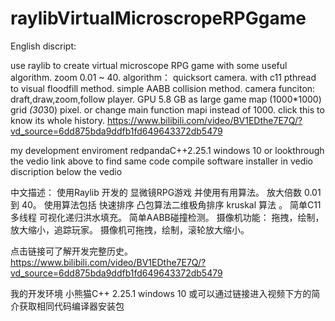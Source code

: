 # raylibVirtualMicroscropeRPGgame
English discript:


use raylib to create virtual microscope RPG game with some useful algorithm.
zoom 0.01 ~ 40.
algorithm： quicksort camera.
with c11 pthread to visual floodfill method.
simple AABB collision method.
camera funciton:  draft,draw,zoom,follow player.
GPU 5.8 GB as large game map (1000*1000) grid *(30*30) pixel.
or change main function mapi instead of 1000.
click this to know its whole history.
https://www.bilibili.com/video/BV1EDthe7E7Q/?vd_source=6dd875bda9ddfb1fd649643372db5479


my development enviroment
redpandaC++2.25.1 
windows 10
or lookthrough the vedio link above to find same code compile software installer in vedio discription below the vedio

中文描述：
使用Raylib 开发的 显微镜RPG游戏 并使用有用算法。
放大倍数 0.01 到 40。
使用算法包括 快速排序 凸包算法二维极角排序 kruskal 算法 。
简单C11多线程 可视化递归洪水填充。
简单AABB碰撞检测。
摄像机功能： 拖拽，绘制，放大缩小，追踪玩家。
摄像机可拖拽，绘制，滚轮放大缩小。

点击链接可了解开发完整历史。
https://www.bilibili.com/video/BV1EDthe7E7Q/?vd_source=6dd875bda9ddfb1fd649643372db5479

我的开发环境
小熊猫C++ 2.25.1
windows 10
或可以通过链接进入视频下方的简介获取相同代码编译器安装包
